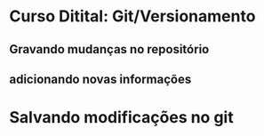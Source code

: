 # Curso Ditital: Git/Versionamento

## Gravando mudanças no repositório
## adicionando novas informações 
# Salvando modificações no git
